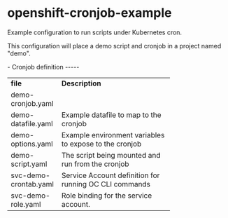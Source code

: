 # openshift-cronjob-example
Example configuration to run scripts under Kubernetes cron.

This configuration will place a demo script and cronjob in a project named "demo".

<table border="0" cellspacing="0" cellpadding="0">
        <tbody>
                <tr>
                        <td width="100">
                                <b>file</b>
                        </td>
                        <td width="240">
                                <b>Description</b>
                        </td>
                </tr>

<tr><td> demo-cronjob.yaml    </td>-<td></td> Cronjob definition                                </td></tr>
<tr><td> demo-datafile.yaml   </td>-<td> Example datafile to map to the cronjob                 </td></tr>
<tr><td> demo-options.yaml    </td>-<td> Example environment variables to expose to the cronjob </td></tr>
<tr><td> demo-script.yaml     </td>-<td> The script being mounted and run from the cronjob      </td></tr>
<tr><td> svc-demo-crontab.yaml</td>-<td> Service Account definition for running OC CLI commands </td></tr>
<tr><td> svc-demo-role.yaml   </td>-<td> Role binding for the service account.                  </td></tr>
</table>


